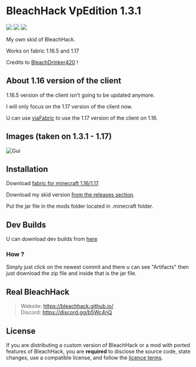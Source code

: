 
# BleachHack VpEdition 1.3.1
![](https://img.shields.io/tokei/lines/github/HerraVp/bleachhack-VpEdition?style=square)
![](https://img.shields.io/github/last-commit/HerraVp/bleachhack-VpEdition?style=square)
![](https://img.shields.io/badge/daily%20commit-maybeKEKW-red?style=square)

My own skid of BleachHack.


Works on fabric 1.16.5 and 1.17

Credits to [BleachDrinker420](https://github.com/bleachdrinker420) ! 


## About 1.16 version of the client
1.16.5 version of the client isn't going to be updated anymore.

I will only focus on the 1.17 version of the client now.

U can use [viaFabric](https://www.curseforge.com/minecraft/mc-mods/viafabric) to use the 1.17 version of the client on 1.16.

## Images (taken on 1.3.1 - 1.17)
![Gui](https://cdn.discordapp.com/attachments/817859390882709515/857637562055131166/java_19YZGCnIud.png)


## Installation
Download [fabric for minecraft 1.16/1.17](https://fabricmc.net/use/).

Download my skid version [from the releases section](https://github.com/HerraVp/BleachHack-VpEdition/releases).

Put the jar file in the mods folder located in .minecraft folder.

## Dev Builds

U can download dev builds from [here](https://github.com/HerraVp/BleachHack-VpEdition/actions)

### How ? 
Simply just click on the newest commit and there u can see "Artifacts" then just download the zip file and inside that is the jar file.

## Real BleachHack
> Website: https://bleachhack.github.io/  
> Discord: https://discord.gg/b5Wc4nQ


## License

If you are distributing a custom version of BleachHack or a mod with ported features of BleachHack, you are **required** to disclose the source code, state changes, use a compatible license, and follow the [licence terms](https://github.com/BleachDrinker420/bleachhack-1.14/blob/master/LICENSE).
